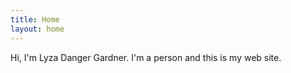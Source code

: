 ```yaml
---
title: Home
layout: home
---
```


Hi, I'm Lyza Danger Gardner. I'm a person and this is my web site. 